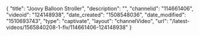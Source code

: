 {
    "title": "Joovy Balloon Stroller",
    "description": "",
    "channelid": "114661406",
    "videoid": "124148938",
    "date_created": "1508548036",
    "date_modified": "1510693743",
    "type": "captivate",
    "layout": "channelVideo",
    "url": "\/latest-videos\/1565840208-1-flv\/114661406-124148938"
}
